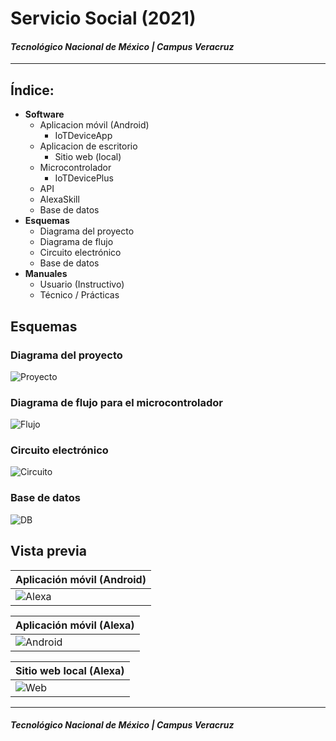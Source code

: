 # Servicio Social (2021)
#### *Tecnológico Nacional de México | Campus Veracruz*
____
## Índice:
- __Software__
  - Aplicacion móvil (Android)
    - IoTDeviceApp
  - Aplicacion de escritorio
    - Sitio web (local)
  - Microcontrolador
    - IoTDevicePlus
  - API
  - AlexaSkill
  - Base de datos
- __Esquemas__
  - Diagrama del proyecto
  - Diagrama de flujo
  - Circuito electrónico
  - Base de datos
- __Manuales__
  - Usuario (Instructivo)
  - Técnico / Prácticas
## Esquemas
### Diagrama del proyecto
![Proyecto](.src/diagrams/iot_device_diagram.png)
### Diagrama de flujo para el microcontrolador
![Flujo](.src/diagrams/iot_device_flow.png)
### Circuito electrónico
![Circuito](.src/diagrams/circuit.png)
### Base de datos
![DB](.src/diagrams/db.png)
## Vista previa
|Aplicación móvil (Android)|
|:-|
|![Alexa](.src/android/preview.jpg)|

|Aplicación móvil (Alexa)|
|:-|
|![Android](.src/alexa/preview.jpg)|

|Sitio web local (Alexa)|
|:-|
|![Web](.src/alexa/preview.jpg)|
____
#### *Tecnológico Nacional de México | Campus Veracruz*
